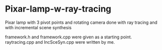 # Pixar-lamp-w-ray-tracing
Pixar lamp with 3 pivot points and rotating camera done with ray tracing and with incremental scene synthesis

framework.h and framework.cpp were given as a starting point. raytracing.cpp and IncSceSyn.cpp were written by me. 

